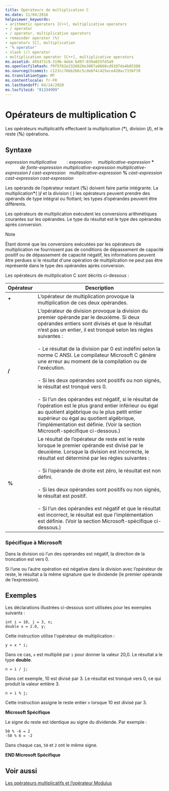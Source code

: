 ```yaml
---
title: Opérateurs de multiplication C
ms.date: 11/04/2016
helpviewer_keywords:
- arithmetic operators [C++], multiplicative operators
- / operator
- / operator, multiplicative operators
- remainder operator (%)
- operators [C], multiplication
- '% operator'
- slash (/) operator
- multiplication operator [C++], multiplicative operators
ms.assetid: 495471c9-319b-4eb4-bd97-039a025fd3a9
ms.openlocfilehash: f9f5f62e2326826e3087a8668cd9107da4b85388
ms.sourcegitcommit: c123cc76bb2b6c5cde6f4c425ece420ac733bf70
ms.translationtype: MT
ms.contentlocale: fr-FR
ms.lasthandoff: 04/14/2020
ms.locfileid: "81334999"
---
```

# <a name="c-multiplicative-operators"></a>Opérateurs de multiplication C

Les opérateurs multiplicatifs effectuent la multiplication (<strong>\*</strong>), division (**/**), et le reste (**%**) opérations.

## <a name="syntax"></a>Syntaxe

*expression multiplicative* &nbsp; &nbsp; &nbsp; &nbsp;: expression &nbsp; &nbsp; *multiplicative-expression* <strong>\*</strong> &nbsp; &nbsp; &nbsp; &nbsp; &nbsp; &nbsp; &nbsp; &nbsp; &nbsp; *de fonte-expression* *multiplicative-expression multiplicative-expression* **/** *cast-expression* &nbsp; *multiplicative-expression* **%** *cast-expression cast-expression* *cast-expression*

Les opérands de l’opérateur restant (**%**) doivent faire partie intégrante. La multiplication<strong>\*</strong>( )**/** et la division ( ) les opérateurs peuvent prendre des opérands de type intégral ou flottant; les types d’opérandes peuvent être différents.

Les opérateurs de multiplication exécutent les conversions arithmétiques courantes sur les opérandes. Le type du résultat est le type des opérandes après conversion.

> [!NOTE]
> Étant donné que les conversions exécutées par les opérateurs de multiplication ne fournissent pas de conditions de dépassement de capacité positif ou de dépassement de capacité négatif, les informations peuvent être perdues si le résultat d'une opération de multiplication ne peut pas être représenté dans le type des opérandes après conversion.

Les opérateurs de multiplication C sont décrits ci-dessous :

|Opérateur|Description|
|--------------|-----------------|
|<strong>\*</strong>|L’opérateur de multiplication provoque la multiplication de ces deux opérandes.|
|**/**|L’opérateur de division provoque la division du premier opérande par le deuxième. Si deux opérandes entiers sont divisés et que le résultat n’est pas un entier, il est tronqué selon les règles suivantes :<br/><br/>- Le résultat de la division par 0 est indéfini selon la norme C ANSI. Le compilateur Microsoft C génère une erreur au moment de la compilation ou de l'exécution.<br/><br/>- Si les deux opérandes sont positifs ou non signés, le résultat est tronqué vers 0.<br/><br/>- Si l’un des opérandes est négatif, si le résultat de l’opération est le plus grand entier inférieur ou égal au quotient algébrique ou le plus petit entier supérieur ou égal au quotient algébrique, l’implémentation est définie. (Voir la section Microsoft-spécifique ci-dessous.)|
|**%**|Le résultat de l’opérateur de reste est le reste lorsque le premier opérande est divisé par le deuxième. Lorsque la division est incorrecte, le résultat est déterminé par les règles suivantes :<br/><br/>- Si l’opérande de droite est zéro, le résultat est non défini.<br/><br/>- Si les deux opérandes sont positifs ou non signés, le résultat est positif.<br/><br/>- Si l’un des opérandes est négatif et que le résultat est incorrect, le résultat est que l’implémentation est définie. (Voir la section Microsoft-spécifique ci-dessous.)|

### <a name="microsoft-specific"></a>Spécifique à Microsoft

Dans la division où l’un des opérandes est négatif, la direction de la troncation est vers 0.

Si l’une ou l’autre opération est négative dans la division avec l’opérateur de reste, le résultat a la même signature que le dividende (le premier opérande de l’expression).

## <a name="examples"></a>Exemples

Les déclarations illustrées ci-dessous sont utilisées pour les exemples suivants :

```
int i = 10, j = 3, n;
double x = 2.0, y;
```

Cette instruction utilise l'opérateur de multiplication :

```
y = x * i;
```

Dans ce cas, `x` est multiplié par `i` pour donner la valeur 20,0. Le résultat a le type **double**.

```
n = i / j;
```

Dans cet exemple, 10 est divisé par 3. Le résultat est tronqué vers 0, ce qui produit la valeur entière 3.

```
n = i % j;
```

Cette instruction assigne le reste entier `n` lorsque 10 est divisé par 3.

**Microsoft Spécifique**

Le signe du reste est identique au signe du dividende. Par exemple :

```
50 % -6 = 2
-50 % 6 = -2
```

Dans chaque cas, `50` et `2` ont le même signe.

**END Microsoft Spécifique**

## <a name="see-also"></a>Voir aussi

[Les opérateurs multiplicatifs et l’opérateur Modulus](../cpp/multiplicative-operators-and-the-modulus-operator.md)
